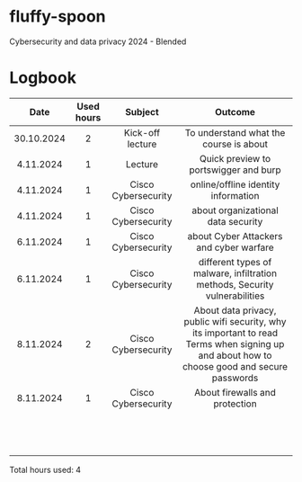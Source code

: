 # fluffy-spoon
Cybersecurity and data privacy 2024 - Blended

# Logbook

| Date | Used hours | Subject | Outcome |
| :---:|:---:|:---:|:---:|
| 30.10.2024   | 2     | Kick-off lecture    | To understand what the course is about      |
|   4.11.2024   |   1     |  Lecture     |  Quick preview to portswigger and burp     |
|    4.11.2024  |    1    |   Cisco Cybersecurity    | online/offline identity information      |
|   4.11.2024   |    1    |    Cisco Cybersecurity   |    about organizational data security   |
|  6.11.2024    |    1    |   Cisco Cybersecurity    |  about Cyber Attackers and cyber warfare     |
|    6.11.2024  |  1      |   Cisco Cybersecurity    |     different types of malware, infiltration methods, Security vulnerabilities |
|   8.11.2024   |  2      |   Cisco Cybersecurity    |   About data privacy, public wifi security, why its important to read Terms when signing up and about how to choose good and secure passwords    |
|    8.11.2024  |   1     |    Cisco Cybersecurity    |   About firewalls and protection    |
|      |        |       |       |
|      |        |       |       |
|      |        |       |       |
|      |        |       |       |
|      |        |       |       |
|      |        |       |       |
|      |        |       |       |
|      |        |       |       |
|      |        |       |       |
|      |        |       |       |
|      |        |       |       |
|      |        |       |       |
|      |        |       |       |

Total hours used: 4
